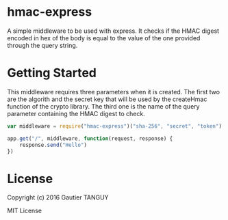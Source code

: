 # hmac-express

A simple middleware to be used with express. It checks if the HMAC digest encoded in hex of the body is equal to the value of the one provided through the query string.

# Getting Started

This middleware requires three parameters when it is created. The first two are the algorith and the secret key that will be used by the createHmac function of the crypto library. The third one is the name of the query parameter containing the HMAC digest to check.

``` javascript
var middleware = require("hmac-express")("sha-256", "secret", "token")

app.get("/", middleware, function(request, response) {
	response.send("Hello")
})

```

# License
Copyright (c) 2016 Gautier TANGUY

MIT License